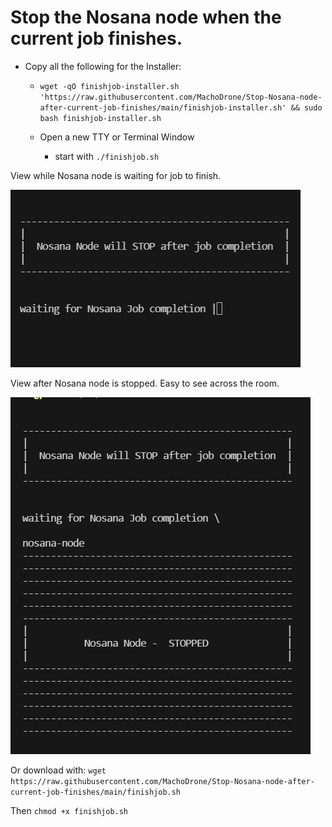 # Stop the Nosana node when the current job finishes.
- Copy all the following for the Installer:
  - `wget -qO finishjob-installer.sh 'https://raw.githubusercontent.com/MachoDrone/Stop-Nosana-node-after-current-job-finishes/main/finishjob-installer.sh' && sudo bash finishjob-installer.sh`
  
  - Open a new TTY or Terminal Window
    - start with `./finishjob.sh`
    
View while Nosana node is waiting for job to finish.
  
  ![alt text](https://github.com/MachoDrone/Stop-Nosana-node-after-current-job-finishes/blob/da22dac54bdeb4499f00fbd40ec91b22ffdf77f1/Screenshot1-finishjob.png)
  
View after Nosana node is stopped. Easy to see across the room.
  
  ![alt text](https://github.com/MachoDrone/Stop-Nosana-node-after-current-job-finishes/blob/da22dac54bdeb4499f00fbd40ec91b22ffdf77f1/Screenshot2-finishjob.png)
  
Or download with: `wget https://raw.githubusercontent.com/MachoDrone/Stop-Nosana-node-after-current-job-finishes/main/finishjob.sh`
  
Then `chmod +x finishjob.sh`
